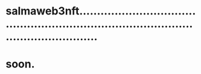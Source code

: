 # salmaweb3nft................................................................................................................
# soon.

